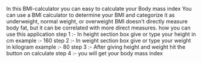 In this BMI-calculator you can easy to calculate your Body mass index
You can use a BMI calculator to determine your BMI and categorize it as underweight, normal weight, or overweight
BMI doesn't directly measure body fat, but it can be correlated with more direct measures.
how you can use this application 
step 1 :- In height section box give or type your height in cm 
example :- 160
step 2 :- In weight section box give or type your weight in kilogram
example :- 80
step 3 :- After giving height and weight hit the button on calculate 
step 4 :- you will get your body mass index 
